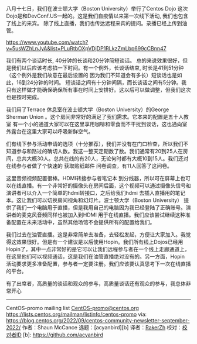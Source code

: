 
[#]: subject: "DevConf Dojo Event Report"
[#]: via: "https://lists.centos.org/pipermail/centos-promo/2022-September/007298.html"
[#]: author: "Shaun McCance <shaunm at redhat.com>"
[#]: collector: "acyanbird"
[#]: translator: " "
[#]: reviewer: " "
[#]: publisher: " "
[#]: url: " "

八月十七日，我们在波士顿大学（Boston University）举行了Centos Dojo
这次Dojo是和DevConf.US一起的。这是我们自疫情以来第一次线下活动, 我们也包含了线上的来宾。 除了线上直播，我们也传达远程来宾的提问。录播已经上传到油管。

https://www.youtube.com/watch?v=5usWZhLnJyA&list=PLuRtbOXpVDjDP1RLkzZmLbp699cCBnn47

我们有两个谈话时长, 40分钟的长谈和20分钟简短谈话。 总的来说效果很好，但是我们以后应该考虑掐一下时间。有一个例外，长谈话结束, 时长是41到51分钟（这个例外是我们故意在最后设置的 因为我们不知道会有多长）短谈话也是如此，16到24分钟的时间。 短谈话之间有十分钟间隔，而长谈话之间有5分钟。我只有这样做才能确保确保所有事在时间上安排好。这以后可以做调整，但我们这次也是按时完成。

我们用了Terrace  休息室在波士顿大学（Boston University）的George Sherman Union 。这个房间非常好的满足了我们需求。它本来的配置是五十人教室 有一个小的通道大家可以在这里享用咖啡和零食而不干扰到谈话，这也通向室外露台在这里大家可以呼吸新鲜空气。

们有线下参与活动申请的选项（十分推荐），我们并没有在门口检查，所以我们不知道参与和路过的确切人数。我这一整天定期数了数。我们通常有20到25人在房间，总共大概30人。总共在线的有20人，无论何时都有大概10到15人。我们还对在线参与者做了个快速的 获取贴纸邮件 问卷调查，有11人回答了这问卷。

这里音频视频配置很棒。HDMI转接参与者笔记本 到分线器，所以可在屏幕上也可以在线直播。有一个非常好的摄像头在房间后面，这个视频可以通过摄像头信号和  演讲者可以介入一个简单的hdmi转接口，之后给我们hdmi 去插入直播用的笔记本。这让我们可以切换房间视角和幻灯片。波士顿大学（Boston University） 提供了我们一个电脑用于直播，但是我用自己的电脑因为我已经登陆了正确账号。演讲者的麦克风音频同样也被加入到HDMI 用于在线直播。我们应该尝试继续这种准备配置在未来活动中，虽然其他场馆不会提供所有的配置给我们。

我们过去在油管直播。这是非常简单去准备，去轻松发起，方便让大家加入。我觉得这效果很好。但是有一个建议是以后使用Hopin。我们所有线上Dojos已经用Hopin了，其中一点非常好的是它可以让我们远程参与者在一个线上走廊通道上，在这里他们可以视频通话，这是我们在油管直播绝对没有的。另一方面，Hopin 活动要求更多准备配置，参与者一定要注册。我们应该要认真思考下一次在线直播的平台。

有了出席者，高质量的谈话和观众的参与，高质量谈话还有观众的参与，我总体非常开心

_______________________________________________
CentOS-promo mailing list
CentOS-promo@centos.org
https://lists.centos.org/mailman/listinfo/centos-promo
via: https://blog.centos.org/2022/09/centos-community-newsletter-september-2022/
作者：Shaun McCance
选题：[acyanbird][b]
译者：[RakerZh](https://github.com/RakerZh)
校对：[校对者ID](https://github.com/校对者ID)
[b]: https://github.com/acyanbird
